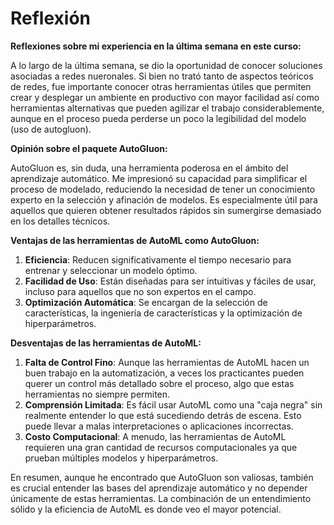 # Reflexión

**Reflexiones sobre mi experiencia en la última semana en este curso:**

A lo largo de la última semana, se dio la oportunidad de conocer soluciones asociadas a redes nueronales. Si bien no trató tanto de aspectos teóricos de redes, fue importante conocer otras herramientas útiles que permiten crear y desplegar un ambiente en productivo con mayor facilidad así como herramientas alternativas que pueden agilizar el trabajo considerablemente, aunque en el proceso pueda perderse un poco la legibilidad del modelo (uso de autogluon).

**Opinión sobre el paquete AutoGluon:**

AutoGluon es, sin duda, una herramienta poderosa en el ámbito del aprendizaje automático. Me impresionó su capacidad para simplificar el proceso de modelado, reduciendo la necesidad de tener un conocimiento experto en la selección y afinación de modelos. Es especialmente útil para aquellos que quieren obtener resultados rápidos sin sumergirse demasiado en los detalles técnicos.

**Ventajas de las herramientas de AutoML como AutoGluon:**

1. **Eficiencia**: Reducen significativamente el tiempo necesario para entrenar y seleccionar un modelo óptimo.
2. **Facilidad de Uso**: Están diseñadas para ser intuitivas y fáciles de usar, incluso para aquellos que no son expertos en el campo.
3. **Optimización Automática**: Se encargan de la selección de características, la ingeniería de características y la optimización de hiperparámetros.

**Desventajas de las herramientas de AutoML:**

1. **Falta de Control Fino**: Aunque las herramientas de AutoML hacen un buen trabajo en la automatización, a veces los practicantes pueden querer un control más detallado sobre el proceso, algo que estas herramientas no siempre permiten.
2. **Comprensión Limitada**: Es fácil usar AutoML como una "caja negra" sin realmente entender lo que está sucediendo detrás de escena. Esto puede llevar a malas interpretaciones o aplicaciones incorrectas.
3. **Costo Computacional**: A menudo, las herramientas de AutoML requieren una gran cantidad de recursos computacionales ya que prueban múltiples modelos y hiperparámetros.

En resumen, aunque he encontrado que AutoGluon son valiosas, también es crucial entender las bases del aprendizaje automático y no depender únicamente de estas herramientas. La combinación de un entendimiento sólido y la eficiencia de AutoML es donde veo el mayor potencial.